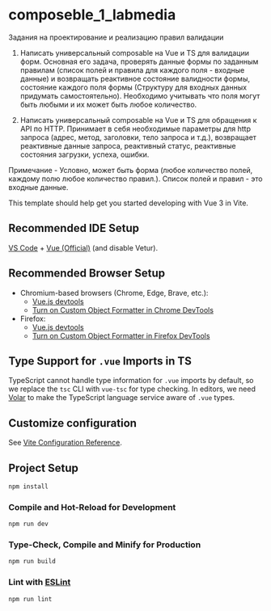 # composeble_1_labmedia

Задания на проектирование и реализацию правил валидации

1. Написать универсальный composable на Vue и TS для валидации форм. Основная его задача, проверять данные формы по заданным правилам (список полей и правила для каждого поля - входные данные) и возвращать реактивное состояние валидности формы, состояние каждого поля формы (Структуру для входных данных придумать самостоятельно). Необходимо учитывать что поля могут быть любыми и их может быть любое количество.

2. Написать универсальный composable на Vue и TS для обращения к API по HTTP. Принимает в себя необходимые параметры для http запроса (адрес, метод, заголовки, тело запроса и т.д.), возвращает реактивные данные запроса, реактивный статус, реактивные состояния загрузки, успеха, ошибки.

Примечание - Условно, может быть форма (любое количество полей, каждому полю любое количество правил.). Список полей и правил - это входные данные.

This template should help get you started developing with Vue 3 in Vite.

## Recommended IDE Setup

[VS Code](https://code.visualstudio.com/) + [Vue (Official)](https://marketplace.visualstudio.com/items?itemName=Vue.volar) (and disable Vetur).

## Recommended Browser Setup

- Chromium-based browsers (Chrome, Edge, Brave, etc.):
  - [Vue.js devtools](https://chromewebstore.google.com/detail/vuejs-devtools/nhdogjmejiglipccpnnnanhbledajbpd)
  - [Turn on Custom Object Formatter in Chrome DevTools](http://bit.ly/object-formatters)
- Firefox:
  - [Vue.js devtools](https://addons.mozilla.org/en-US/firefox/addon/vue-js-devtools/)
  - [Turn on Custom Object Formatter in Firefox DevTools](https://fxdx.dev/firefox-devtools-custom-object-formatters/)

## Type Support for `.vue` Imports in TS

TypeScript cannot handle type information for `.vue` imports by default, so we replace the `tsc` CLI with `vue-tsc` for type checking. In editors, we need [Volar](https://marketplace.visualstudio.com/items?itemName=Vue.volar) to make the TypeScript language service aware of `.vue` types.

## Customize configuration

See [Vite Configuration Reference](https://vite.dev/config/).

## Project Setup

```sh
npm install
```

### Compile and Hot-Reload for Development

```sh
npm run dev
```

### Type-Check, Compile and Minify for Production

```sh
npm run build
```

### Lint with [ESLint](https://eslint.org/)

```sh
npm run lint
```
